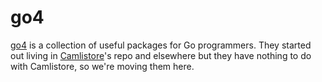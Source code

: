 # go4
[go4](http://go4.org) is a collection of useful packages for Go programmers. They started out living in [Camlistore](https://camlistore.org)'s repo and elsewhere but they have nothing to do with Camlistore, so we're moving them here.

